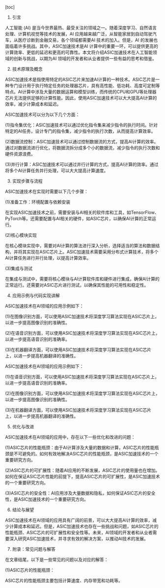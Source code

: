 
[toc]                    
                
                
1. 引言

人工智能 (AI) 是当今世界最热、最受关注的领域之一。随着深度学习、自然语言处理、计算机视觉等技术的发展，AI 应用越来越广泛，从智能家居到自动驾驶汽车，从医疗诊断到金融交易，各个领域都需要AI 技术的加入。但是，AI 的发展也面临着许多挑战。其中，ASIC加速技术是AI 计算中的重要一环，可以提供更高的计算效率、更低的延迟和更高的可靠性。本文将介绍ASIC加速技术在人工智能领域的创新与挑战，以期为AI 领域的开发者和从业者提供一些有益的思考和借鉴。

2. 技术原理及概念

ASIC加速技术是指使用特定的ASIC芯片来加速AI计算的一种技术。ASIC芯片是一种专门设计用于执行特定任务的处理器芯片，具有高性能、低功耗、高度可定制等特点。AI计算中涉及大量的数据运算和模型训练，而传统的CPU和GPU等处理器芯片无法提供足够的计算性能。因此，使用ASIC加速技术可以大大提高AI计算的效率，减少计算成本和延迟。

ASIC加速技术可以分为以下几个方面：

(1)指令集优化：ASIC加速技术可以通过优化指令集来减少指令的执行时间。针对特定的AI任务，设计专门的指令集，减少指令的执行次数，从而提高计算效率。

(2)数据流控制：ASIC加速技术可以通过控制数据流的方式，提高AI计算的效率。通过对数据流进行优化，将数据流拆分成多个小的数据流，减少指令的执行次数和硬件资源浪费。

(3)并行计算：ASIC加速技术可以通过并行计算的方式，提高AI计算的效率。通过将多个AI计算任务并行处理，可以大大提高计算速度。

3. 实现步骤与流程

ASIC加速技术在实现时需要以下几个步骤：

(1)准备工作：环境配置与依赖安装

在实现ASIC加速技术之前，需要安装与AI相关的软件库和工具，如TensorFlow、PyTorch等。还需要配置与AI相关的硬件，如ASIC芯片，以确保AI计算的正常运行。

(2)核心模块实现

在核心模块实现中，需要对AI计算的算法进行深入分析，选择适当的算法和数据结构，并将其实现在ASIC芯片上。ASIC加速技术需要采用分布式计算技术，将多个AI计算任务进行并行处理，以提高计算效率。

(3)集成与测试

在集成与测试中，需要将核心模块与AI计算软件库和硬件进行集成，确保AI计算的正常运行。还需要对ASIC芯片进行测试，以确保其性能的可用性和稳定性。

4. 应用示例与代码实现讲解

ASIC加速技术在AI领域的应用示例如下：

(1)在图像识别方面，可以使用ASIC加速技术将深度学习算法实现在ASIC芯片上，以进一步提高图像识别的准确性。

(2)在语音识别方面，可以使用ASIC加速技术将深度学习算法实现在ASIC芯片上，以进一步提高语音识别的准确率。

(3)在机器翻译方面，可以使用ASIC加速技术将深度学习算法实现在ASIC芯片上，以进一步提高机器翻译的准确性。

ASIC加速技术在AI领域的应用示例如下：

(1)在语音识别方面，可以使用ASIC加速技术将深度学习算法实现在ASIC芯片上，以进一步提高语音识别的准确率。

(2)在图像识别方面，可以使用ASIC加速技术将深度学习算法实现在ASIC芯片上，以进一步提高图像识别的准确性。

(3)在机器翻译方面，可以使用ASIC加速技术将深度学习算法实现在ASIC芯片上，以进一步提高机器翻译的准确性。

5. 优化与改进

ASIC加速技术在AI领域的应用中，存在以下一些优化和改进的问题：

(1)ASIC芯片的性能瓶颈：由于AI计算涉及大量的数据和计算，ASIC芯片的性能瓶颈是不可避免的。如何有效地解决ASIC芯片的性能瓶颈，是ASIC加速技术的一个重要研究方向。

(2)ASIC芯片的可扩展性：随着AI应用的不断发展，ASIC芯片的使用量也在增加。如何在保证ASIC芯片性能的前提下，提高ASIC芯片的可扩展性，是ASIC加速技术的一个重要研究方向。

(3)ASIC芯片的安全性：AI应用涉及大量数据和隐私，如何保证ASIC芯片的安全性，是ASIC加速技术的一个重要研究方向。

6. 结论与展望

ASIC加速技术在AI领域的应用具有广阔的前景，可以大大提高AI计算的效率，减少计算成本和延迟。但是，ASIC加速技术也存在一些挑战和问题，如ASIC芯片的性能瓶颈、ASIC芯片的可扩展性和安全性等。未来，AI领域的开发者和从业者需要深入研究ASIC加速技术，并寻求有效的解决方案，以推动AI技术的发展。

7. 附录：常见问题与解答

在文章结尾，以下是一些常见的问题以及对应的解答：

(1)ASIC芯片的性能瓶颈：

ASIC芯片的性能瓶颈主要包括计算速度、内存带宽和功耗等。

